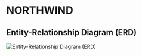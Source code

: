 # NORTHWIND

## Entity-Relationship Diagram (ERD)
![Entity-Relationship Diagram (ERD)](https://blogger.googleusercontent.com/img/b/R29vZ2xl/AVvXsEhwYTFZ4owdiN8zZp9yqNjMYPqx5to-oa0N1yQdyfwZuhhwDKkY6jHz4qrWxC5yydL8dl0gvlyv9K_wDi1UpesWpE_-jc-nG3jzPPJT5tRnVnmPMiZ-3j4ltWHaW3-pSVxtQLpjDTKmK1RF/s1600/Northwind_diagram.jpg)
